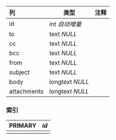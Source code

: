 | 列          | 类型            | 注释 |
| :---------- | --------------- | ---- |
| id          | int *自动增量*  |      |
| to          | text *NULL*     |      |
| cc          | text *NULL*     |      |
| bcc         | text *NULL*     |      |
| from        | text *NULL*     |      |
| subject     | text *NULL*     |      |
| body        | longtext *NULL* |      |
| attachments | longtext *NULL* |      |

### 索引

| PRIMARY | *id* |
| :------ | ---- |
|         |      |